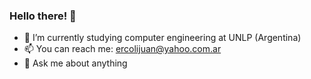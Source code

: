 ### Hello there! 👋

- 🌱 I’m currently studying computer engineering at UNLP (Argentina)
- 📫 You can reach me: ercolijuan@yahoo.com.ar 
- 💬 Ask me about anything
